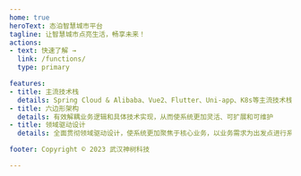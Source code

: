 ```yaml
---
home: true
heroText: 态泊智慧城市平台
tagline: 让智慧城市点亮生活，畅享未来！
actions:
- text: 快速了解 →
  link: /functions/
  type: primary

features:
- title: 主流技术栈
  details: Spring Cloud & Alibaba、Vue2、Flutter、Uni-app、K8s等主流技术栈
- title: 六边形架构
  details: 有效解耦业务逻辑和具体技术实现，从而使系统更加灵活、可扩展和可维护
- title: 领域驱动设计
  details: 全面贯彻领域驱动设计，使系统更加聚焦于核心业务，以业务需求为出发点进行系统设计和开发

footer: Copyright © 2023 武汉神树科技

---
```

